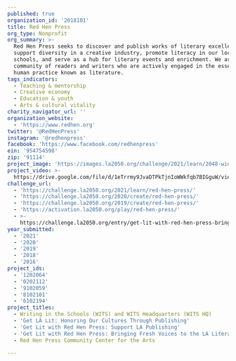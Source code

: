 ```yaml
---
published: true
organization_id: '2018101'
title: Red Hen Press
org_type: Nonprofit
org_summary: >-
  Red Hen Press seeks to discover and publish works of literary excellence,
  support diversity in a creative industry, promote literacy in our local
  schools, and serve as a hub for literary events and enrichment. We are a
  community of readers and writers who are actively engaged in the essential
  human practice known as literature.
tags_indicators:
  - Teaching & mentorship
  - Creative economy
  - Education & youth
  - Arts & cultural vitality
charity_navigator_url: ''
organization_website:
  - 'https://www.redhen.org'
twitter: '@RedHenPress'
instagram: '@redhenpress'
facebook: 'https://www.facebook.com/redhenpress'
ein: '954754598'
zip: '91114'
project_image: 'https://images.la2050.org/challenge/2021/learn/2048-wide/red-hen-press.jpg'
project_video: >-
  https://drive.google.com/file/d/1eTrrmy9JvaDTPkTjnIoWWkfqb7BIGguW/view?usp=sharing
challenge_url:
  - 'https://challenge.la2050.org/2021/learn/red-hen-press/'
  - 'https://challenge.la2050.org/2020/create/red-hen-press/'
  - 'https://challenge.la2050.org/2019/create/red-hen-press/'
  - 'https://activation.la2050.org/play/red-hen-press/'
  - >-
    https://challenge.la2050.org/entry/get-lit-with-red-hen-press-bringing-fresh-voices-to-the-la-literary-scene
year_submitted:
  - '2021'
  - '2020'
  - '2019'
  - '2018'
  - '2016'
project_ids:
  - '1202064'
  - '0202112'
  - '9102059'
  - '8102101'
  - '6102194'
project_titles:
  - Writing in the Schools (WITS) and WITS Headquarters (WITS HQ)
  - 'Get LA Lit: Honoring Our Cultures Through Publishing'
  - 'Get Lit with Red Hen Press: Support LA Publishing'
  - 'Get Lit with Red Hen Press: Bringing Fresh Voices to the LA Literary Scene'
  - Red Hen Press Community Center for the Arts

---
```

